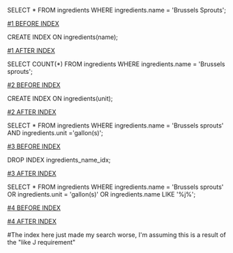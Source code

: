 
SELECT * FROM ingredients
WHERE ingredients.name = 'Brussels Sprouts';

[#1 BEFORE INDEX](http://i.imgur.com/T9ykiDT.png)

CREATE INDEX ON ingredients(name);

[#1 AFTER INDEX](http://i.imgur.com/UYvejba.png)

SELECT COUNT(*) FROM ingredients WHERE ingredients.name = 'Brussels sprouts';

[#2 BEFORE INDEX](http://i.imgur.com/YjO3FnU.png)

CREATE INDEX ON ingredients(unit);

[#2 AFTER INDEX](http://i.imgur.com/saIMZFV.png)

SELECT * FROM ingredients WHERE ingredients.name = 'Brussels sprouts' AND  ingredients.unit ='gallon(s)';

[#3 BEFORE INDEX](http://i.imgur.com/F1lABf0.png)

DROP INDEX ingredients_name_idx;

[#3 AFTER INDEX](http://i.imgur.com/jEvcOyu.png)


SELECT * FROM ingredients WHERE ingredients.name = 'Brussels sprouts' OR ingredients.unit = 'gallon(s)' OR  ingredients.name LIKE '%j%';

[#4 BEFORE INDEX](http://i.imgur.com/zfnAgq6.png)


[#4 AFTER INDEX](http://i.imgur.com/dyfdeQt.png)

#The index here just made my search worse, I'm assuming this is a result of the "like J requirement"
